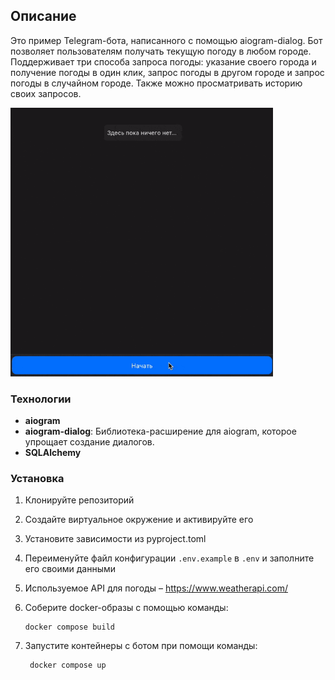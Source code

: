 ## Описание

Это пример Telegram-бота, написанного с помощью aiogram-dialog. 
Бот позволяет пользователям получать текущую погоду в любом городе. 
Поддерживает три способа запроса погоды: указание своего города и получение погоды в один клик, запрос погоды в другом городе и запрос погоды в случайном городе. Также можно просматривать историю своих запросов.

<img src="quick_demonstration.gif" width="420" height="430" />

### Технологии

- **aiogram**
- **aiogram-dialog**: Библиотека-расширение для aiogram, которое упрощает создание диалогов.
- **SQLAlchemy**

### Установка

1. Клонируйте репозиторий
2. Создайте виртуальное окружение и активируйте его
3. Установите зависимости из pyproject.toml
4. Переименуйте файл конфигурации `.env.example` в `.env` и заполните его своими данными
5. Используемое API для погоды – https://www.weatherapi.com/

6. Соберите docker-образы с помощью команды:
    ```shell
    docker compose build
    ```
7. Запустите контейнеры с ботом при помощи команды:
   ```shell
    docker compose up
    ```
